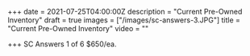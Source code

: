 +++
date = 2021-07-25T04:00:00Z
description = "Current Pre-Owned Inventory"
draft = true
images = ["/images/sc-answers-3.JPG"]
title = "Current Pre-Owned Inventory"
video = ""

+++
SC Answers 1 of 6 $650/ea.